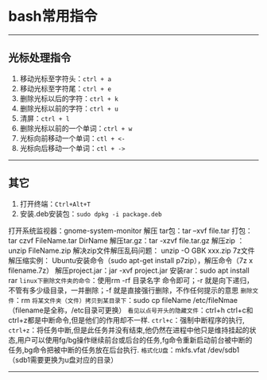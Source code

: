 # bash常用指令

---

## 光标处理指令

1. 移动光标至字符头：`ctrl + a`
2. 移动光标至字符尾：`ctrl + e`
3. 删除光标以后的字符：`ctrl + k`
4. 删除光标以前的字符：`ctrl + u`
5. 清屏：`ctrl + l`
6. 删除光标以前的一个单词：`ctrl + w`
7. 光标向前移动一个单词：`ctl + <-`
8. 光标向后移动一个单词：`ctl + ->`

---

## 其它

1. 打开终端：`Ctrl+Alt+T`
2. 安装.deb安装包：`sudo dpkg -i package.deb`

打开系统监视器：gnome-system-monitor
解压 tar包：tar –xvf file.tar 
打包：tar czvf FileName.tar DirName
解压tar.gz：tar -xzvf file.tar.gz
解压zip ：unzip FileName.zip
解决zip文件解压乱码问题： unzip -O GBK xxx.zip
7z文件解压缩实例： Ubuntu安装命令（sudo apt-get install p7zip），解压命令（7z x filename.7z）
解压project.jar：jar -xvf project.jar
安装rar：sudo apt install rar
`linux下删除文件夹的命令`：使用rm -rf 目录名字 命令即可；-r 就是向下递归，不管有多少级目录，一并删除；-f 就是直接强行删除，不作任何提示的意思
`删除文件`：rm <file>
`将某文件夹（文件）拷贝到某目录下`：sudo cp  fileName /etc/fileNmae（filename是全称，/etc目录可更换）
`看见以点号开头的隐藏文件`：ctrl+h
ctrl+c和ctrl+z都是中断命令,但是他们的作用却不一样.
 `ctrl+c`：强制中断程序的执行,
`ctrl+z`：将任务中断,但是此任务并没有结束,他仍然在进程中他只是维持挂起的状态,用户可以使用fg/bg操作继续前台或后台的任务,fg命令重新启动前台被中断的任务,bg命令把被中断的任务放在后台执行.
`格式化U盘`：mkfs.vfat /dev/sdb1（sdb1需要更换为u盘对应的目录）

---